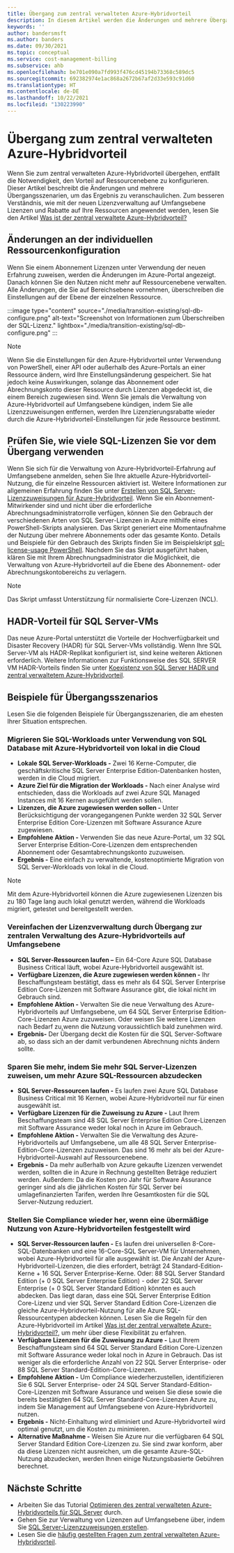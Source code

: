 ```yaml
---
title: Übergang zum zentral verwalteten Azure-Hybridvorteil
description: In diesem Artikel werden die Änderungen und mehrere Übergangsszenarien beschrieben, um den Übergang zum zentral verwalteten Azure-Hybridvorteil zu veranschaulichen.
keywords: ''
author: bandersmsft
ms.author: banders
ms.date: 09/30/2021
ms.topic: conceptual
ms.service: cost-management-billing
ms.subservice: ahb
ms.openlocfilehash: be701e090a7fd993f476cd45194b73368c589dc5
ms.sourcegitcommit: 692382974e1ac868a2672b67af2d33e593c91d60
ms.translationtype: HT
ms.contentlocale: de-DE
ms.lasthandoff: 10/22/2021
ms.locfileid: "130223990"
---
```

# <a name="transition-to-centrally-managed-azure-hybrid-benefit"></a>Übergang zum zentral verwalteten Azure-Hybridvorteil

Wenn Sie zum zentral verwalteten Azure-Hybridvorteil übergehen, entfällt die Notwendigkeit, den Vorteil auf Ressourcenebene zu konfigurieren. Dieser Artikel beschreibt die Änderungen und mehrere Übergangsszenarien, um das Ergebnis zu veranschaulichen. Zum besseren Verständnis, wie mit der neuen Lizenzverwaltung auf Umfangsebene Lizenzen und Rabatte auf Ihre Ressourcen angewendet werden, lesen Sie den Artikel [Was ist der zentral verwaltete Azure-Hybridvorteil?](overview-azure-hybrid-benefit-scope.md)

## <a name="changes-to-individual-resource-configuration"></a>Änderungen an der individuellen Ressourcenkonfiguration

Wenn Sie einem Abonnement Lizenzen unter Verwendung der neuen Erfahrung zuweisen, werden die Änderungen im Azure-Portal angezeigt. Danach können Sie den Nutzen nicht mehr auf Ressourcenebene verwalten. Alle Änderungen, die Sie auf Bereichsebene vornehmen, überschreiben die Einstellungen auf der Ebene der einzelnen Ressource.

:::image type="content" source="./media/transition-existing/sql-db-configure.png" alt-text="Screenshot von Informationen zum Überschreiben der SQL-Lizenz." lightbox="./media/transition-existing/sql-db-configure.png" :::

> [!NOTE]
> Wenn Sie die Einstellungen für den Azure-Hybridvorteil unter Verwendung von PowerShell, einer API oder außerhalb des Azure-Portals an einer Ressource ändern, wird Ihre Einstellungsänderung gespeichert. Sie hat jedoch keine Auswirkungen, solange das Abonnement oder Abrechnungskonto dieser Ressource durch Lizenzen abgedeckt ist, die einem Bereich zugewiesen sind. Wenn Sie jemals die Verwaltung von Azure-Hybridvorteil auf Umfangsebene kündigen, indem Sie alle Lizenzzuweisungen entfernen, werden Ihre Lizenzierungsrabatte wieder durch die Azure-Hybridvorteil-Einstellungen für jede Ressource bestimmt.

## <a name="check-how-many-sql-licenses-you-use-before-transition"></a>Prüfen Sie, wie viele SQL-Lizenzen Sie vor dem Übergang verwenden

Wenn Sie sich für die Verwaltung von Azure-Hybridvorteil-Erfahrung auf Umfangsebene anmelden, sehen Sie Ihre aktuelle Azure-Hybridvorteil-Nutzung, die für einzelne Ressourcen aktiviert ist. Weitere Informationen zur allgemeinen Erfahrung finden Sie unter [Erstellen von SQL Server-Lizenzzuweisungen für Azure-Hybridvorteil](create-sql-license-assignments.md). Wenn Sie ein Abonnement-Mitwirkender sind und nicht über die erforderliche Abrechnungsadministratorrolle verfügen, können Sie den Gebrauch der verschiedenen Arten von SQL Server-Lizenzen in Azure mithilfe eines PowerShell-Skripts analysieren. Das Skript generiert eine Momentaufnahme der Nutzung über mehrere Abonnements oder das gesamte Konto. Details und Beispiele für den Gebrauch des Skripts finden Sie im Beispielskript [sql-license-usage PowerShell](https://github.com/anosov1960/sql-server-samples/tree/master/samples/manage/azure-hybrid-benefit). Nachdem Sie das Skript ausgeführt haben, klären Sie mit Ihrem Abrechnungsadministrator die Möglichkeit, die Verwaltung von Azure-Hybridvorteil auf die Ebene des Abonnement- oder Abrechnungskontobereichs zu verlagern.

> [!NOTE]
> Das Skript umfasst Unterstützung für normalisierte Core-Lizenzen (NCL). 

## <a name="hadr-benefit-for-sql-server-vms"></a>HADR-Vorteil für SQL Server-VMs

Das neue Azure-Portal unterstützt die Vorteile der Hochverfügbarkeit und Disaster Recovery (HADR) für SQL Server-VMs vollständig. Wenn Ihre SQL Server-VM als HADR-Replikat konfiguriert ist, sind keine weiteren Aktionen erforderlich. Weitere Informationen zur Funktionsweise des SQL SERVER VM HADR-Vorteils finden Sie unter [Koexistenz von SQL Server HADR und zentral verwaltetem Azure-Hybridvorteil](sql-server-hadr-licenses.md).

## <a name="transition-scenario-examples"></a>Beispiele für Übergangsszenarios

Lesen Sie die folgenden Beispiele für Übergangsszenarien, die am ehesten Ihrer Situation entsprechen.

### <a name="migrate-sql-workloads-from-on-premises-to-the-cloud-using-sql-database-with-azure-hybrid-benefit"></a>Migrieren Sie SQL-Workloads unter Verwendung von SQL Database mit Azure-Hybridvorteil von lokal in die Cloud

- **Lokale SQL Server-Workloads -** Zwei 16 Kerne-Computer, die geschäftskritische SQL Server Enterprise Edition-Datenbanken hosten, werden in die Cloud migriert.
- **Azure Ziel für die Migration der Workloads -** Nach einer Analyse wird entschieden, dass die Workloads auf zwei Azure SQL Managed Instances mit 16 Kernen ausgeführt werden sollen.
- **Lizenzen, die Azure zugewiesen werden sollen -** Unter Berücksichtigung der vorangegangenen Punkte werden 32 SQL Server Enterprise Edition Core-Lizenzen mit Software Assurance Azure zugewiesen.
- **Empfohlene Aktion -** Verwenden Sie das neue Azure-Portal, um 32 SQL Server Enterprise Edition-Core-Lizenzen dem entsprechenden Abonnement oder Gesamtabrechnungskonto zuzuweisen.
- **Ergebnis -** Eine einfach zu verwaltende, kostenoptimierte Migration von SQL Server-Workloads von lokal in die Cloud.

> [!NOTE] 
> Mit dem Azure-Hybridvorteil können die Azure zugewiesenen Lizenzen bis zu 180 Tage lang auch lokal genutzt werden, während die Workloads migriert, getestet und bereitgestellt werden.

### <a name="simplify-license-management-by-transitioning-to-centralized-scope-level-management-of-azure-hybrid-benefit"></a>Vereinfachen der Lizenzverwaltung durch Übergang zur zentralen Verwaltung des Azure-Hybridvorteils auf Umfangsebene

- **SQL Server-Ressourcen laufen –**  Ein 64-Core Azure SQL Database Business Critical läuft, wobei Azure-Hybridvorteil ausgewählt ist.
- **Verfügbare Lizenzen, die Azure zugewiesen werden können -** Ihr Beschaffungsteam bestätigt, dass es mehr als 64 SQL Server Enterprise Edition Core-Lizenzen mit Software Assurance gibt, die lokal nicht im Gebrauch sind.
- **Empfohlene Aktion -** Verwalten Sie die neue Verwaltung des Azure-Hybridvorteils auf Umfangsebene, um 64 SQL Server Enterprise Edition-Core-Lizenzen Azure zuzuweisen. Oder weisen Sie weitere Lizenzen nach Bedarf zu,wenn die Nutzung voraussichtlich bald zunehmen wird.
- **Ergebnis-** Der Übergang deckt die Kosten für die SQL Server-Software ab, so dass sich an der damit verbundenen Abrechnung nichts ändern sollte.

### <a name="save-more-by-assigning-more-sql-server-licenses-to-cover-more-azure-sql-resources"></a>Sparen Sie mehr, indem Sie mehr SQL Server-Lizenzen zuweisen, um mehr Azure SQL-Ressourcen abzudecken

- **SQL Server-Ressourcen laufen -** Es laufen zwei Azure SQL Database Business Critical mit 16 Kernen, wobei Azure-Hybridvorteil nur für einen ausgewählt ist.
- **Verfügbare Lizenzen für die Zuweisung zu Azure -** Laut Ihrem Beschaffungsteam sind 48 SQL Server Enterprise Edition Core-Lizenzen mit Software Assurance weder lokal noch in Azure im Gebrauch.
- **Empfohlene Aktion -** Verwalten Sie die Verwaltung des Azure-Hybridvorteils auf Umfangsebene, um alle 48 SQL Server Enterprise-Edition-Core-Lizenzen zuzuweisen. Das sind 16 mehr als bei der Azure-Hybridvorteil-Auswahl auf Ressourcenebene.
- **Ergebnis -** Da mehr außerhalb von Azure gekaufte Lizenzen verwendet werden, sollten die in Azure in Rechnung gestellten Beträge reduziert werden. Außerdem: Da die Kosten pro Jahr für Software Assurance geringer sind als die jährlichen Kosten für SQL Server bei umlagefinanzierten Tarifen, werden Ihre Gesamtkosten für die SQL Server-Nutzung reduziert.

### <a name="restore-compliance-when-excessive-azure-hybrid-benefit-usage-is-found"></a>Stellen Sie Compliance wieder her, wenn eine übermäßige Nutzung von Azure-Hybridvorteilen festgestellt wird

- **SQL Server-Ressourcen laufen -** Es laufen drei universellen 8-Core-SQL-Datenbanken und eine 16-Core-SQL Server-VM für Unternehmen, wobei Azure-Hybridvorteil für alle ausgewählt ist. Die Anzahl der Azure-Hybridvorteil-Lizenzen, die dies erfordert, beträgt 24 Standard-Edition-Kerne + 16 SQL Server Enterprise-Kerne. Oder: 88 SQL Server Standard Edition (+ 0 SQL Server Enterprise Edition) - oder 22 SQL Server Enterprise (+ 0 SQL Server Standard Edition) könnten es auch abdecken. Das liegt daran, dass eine SQL Server Enterprise Edition Core-Lizenz und vier SQL Server Standard Edition Core-Lizenzen die gleiche Azure-Hybridvorteil-Nutzung für alle Azure SQL-Ressourcentypen abdecken können. Lesen Sie die Regeln für den Azure-Hybridvorteil im Artikel [Was ist der zentral verwaltete Azure-Hybridvorteil?](overview-azure-hybrid-benefit-scope.md), um mehr über diese Flexibilität zu erfahren.
- **Verfügbare Lizenzen für die Zuweisung zu Azure -** Laut Ihrem Beschaffungsteam sind 64 SQL Server Standard Edition Core-Lizenzen mit Software Assurance weder lokal noch in Azure in Gebrauch. Das ist weniger als die erforderliche Anzahl von 22 SQL Server Enterprise- oder 88 SQL Server Standard-Edition-Core-Lizenzen.
- **Empfohlene Aktion -** Um Compliance wiederherzustellen, identifizieren Sie 6 SQL Server Enterprise- oder 24 SQL Server Standard-Edition-Core-Lizenzen mit Software Assurance und weisen Sie diese sowie die bereits bestätigten 64 SQL Server Standard-Core-Lizenzen Azure zu, indem Sie Management auf Umfangsebene von Azure-Hybridvorteil nutzen.
- **Ergebnis -** Nicht-Einhaltung wird eliminiert und Azure-Hybridvorteil wird optimal genutzt, um die Kosten zu minimieren.
- **Alternative Maßnahme -** Weisen Sie Azure nur die verfügbaren 64 SQL Server Standard Edition Core-Lizenzen zu. Sie sind zwar konform, aber da diese Lizenzen nicht ausreichen, um die gesamte Azure-SQL-Nutzung abzudecken, werden Ihnen einige Nutzungsbasierte Gebühren berechnet.
## <a name="next-steps"></a>Nächste Schritte

- Arbeiten Sie das Tutorial [Optimieren des zentral verwalteten Azure-Hybridvorteils für SQL Server](tutorial-azure-hybrid-benefits-sql.md) durch.
- Gehen Sie zur Verwaltung von Lizenzen auf Umfangsebene über, indem Sie [SQL Server-Lizenzzuweisungen erstellen](create-sql-license-assignments.md).
- Lesen Sie die [häufig gestellten Fragen zum zentral verwalteten Azure-Hybridvorteil](faq-azure-hybrid-benefit-scope.yml).
